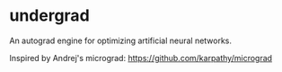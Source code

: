 # undergrad
An autograd engine for optimizing artificial neural networks.

Inspired by Andrej's micrograd: https://github.com/karpathy/micrograd

